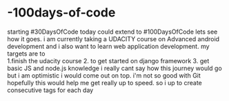 # -100days-of-code
starting #30DaysOfCode today  could extend to #100DaysOfCode  lets see how it goes. i am currently taking a UDACITY course on Advanced android development  and i also want to learn web application development. 
my targets are to  
1.finish the udacity course 
2. to get started on django framework 
3.  get basic JS and node.js knowledge  i
really cant say how this journey would  go but i am optimistic i would come out on top.
i'm not so good with Git hopefully this would help me get really up to speed.
so i up to create consecutive tags for each day

